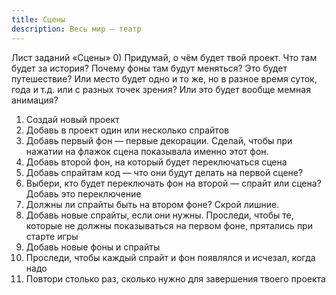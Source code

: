 ```yaml
---
title: Сцены
description: Весь мир — театр
---
```



Лист заданий «Сцены»
0) Придумай, о чём будет твой проект. Что там будет за история? Почему фоны там будут меняться? Это будет путешествие? Или место будет одно и то же, но в разное время суток, года и т.д. или с разных точек зрения? Или это будет вообще мемная анимация? 
1) Создай новый проект
2) Добавь в проект один или несколько спрайтов
3) Добавь первый фон — первые декорации. Сделай, чтобы при нажатии на флажок сцена показывала именно этот фон.
4) Добавь второй фон, на который будет переключаться сцена
5) Добавь спрайтам код — что они будут делать на первой сцене?
6) Выбери, кто будет переключать фон на второй — спрайт или сцена? Добавь это переключение
7) Должны ли спрайты быть на втором фоне? Скрой лишние.
8) Добавь новые спрайты, если они нужны. Проследи, чтобы те, которые не должны показываться на первом фоне, прятались при старте игры
9) Добавь новые фоны и спрайты
10) Проследи, чтобы каждый спрайт и фон появлялся и исчезал, когда надо
11) Повтори столько раз, сколько нужно для завершения твоего проекта
